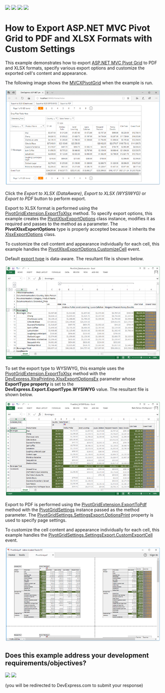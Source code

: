 <!-- default badges list -->
![](https://img.shields.io/endpoint?url=https://codecentral.devexpress.com/api/v1/VersionRange/138154590/21.2.3%2B)
[![](https://img.shields.io/badge/Open_in_DevExpress_Support_Center-FF7200?style=flat-square&logo=DevExpress&logoColor=white)](https://supportcenter.devexpress.com/ticket/details/T830568)
[![](https://img.shields.io/badge/📖_How_to_use_DevExpress_Examples-e9f6fc?style=flat-square)](https://docs.devexpress.com/GeneralInformation/403183)
[![](https://img.shields.io/badge/💬_Leave_Feedback-feecdd?style=flat-square)](#does-this-example-address-your-development-requirementsobjectives)
<!-- default badges end -->
# How to Export ASP.NET MVC Pivot Grid to PDF and XLSX Formats with Custom Settings

This example demonstrates how to export [ASP.NET MVC Pivot Grid](https://docs.devexpress.com/AspNet/10689/asp.net-mvc-extensions/pivot-grid) to PDF and XLSX formats, specify various export options and customize the exported cell's content and appearance.

The following image shows the [MVCXPivotGrid](https://docs.devexpress.com/AspNet/DevExpress.Web.Mvc.MVCxPivotGrid) when the example is run.

![](./images/mvcxpivotgrid-export-original.png)

Click the _Export to XLSX (DataAware)_, _Export to XLSX (WYSIWYG)_ or _Export to PDF_ button to perform export.

Export to XLSX format is performed using the [PivotGridExtension.ExportToXlsx](https://docs.devexpress.com/AspNet/DevExpress.Web.Mvc.PivotGridExtension.ExportToXlsx(DevExpress.Web.Mvc.PivotGridSettings-System.Object-DevExpress.XtraPrinting.XlsxExportOptions)) method. To specify export options, this example creates the [PivotXlsxExportOptions](https://docs.devexpress.com/AspNet/DevExpress.Web.ASPxPivotGrid.PivotXlsxExportOptions) class instance, modifies it as required and passes to the method as a parameter. The **PivotXlsxExportOptions** type is properly accepted because it inherits the [XlsxExportOptions](https://docs.devexpress.com/CoreLibraries/DevExpress.XtraPrinting.XlsxExportOptions) class.

To customize the cell content and appearance individually for each cell, this example handles the [PivotXlsxExportOptions.CustomizeCell](https://docs.devexpress.com/AspNet/DevExpress.Web.ASPxPivotGrid.PivotXlsxExportOptions.CustomizeCell) event.

Default [export type](https://docs.devexpress.com/CoreLibraries/DevExpress.Export.ExportType) is data-aware. The resultant file is shown below.

![](./images/mvcxpivotgrid-export-to-xlsx-data-aware.png)

To set the export type to WYSIWYG, this example uses the [PivotGridExtension.ExportToXlsx](https://docs.devexpress.com/AspNet/DevExpress.Web.Mvc.PivotGridExtension.ExportToXlsx(DevExpress.Web.Mvc.PivotGridSettings-System.Object-DevExpress.XtraPrinting.XlsxExportOptions)) method with the [DevExpress.XtraPrinting.XlsxExportOptionsEx](https://docs.devexpress.com/CoreLibraries/DevExpress.XtraPrinting.XlsxExportOptionsEx) parameter whose **ExportType property** is set to the **DevExpress.Export.ExportType.WYSIWYG** value. The resultant file is shown below.

![](https://github.com/DevExpress-Examples/mvc-pivot-grid-custom-export/blob/18.1.3%2B/images/mvcxpivotgrid-export-to-xlsx-wysiwyg.png)

Export to PDF is performed using the [PivotGridExtension.ExportToPdf](https://docs.devexpress.com/AspNet/DevExpress.Web.Mvc.PivotGridExtension.ExportToPdf(DevExpress.Web.Mvc.PivotGridSettings-System.Object)) method with the [PivotGridSettings](https://docs.devexpress.com/AspNet/DevExpress.Web.Mvc.PivotGridSettings) instance passed as the method parameter. The [PivotGridSettings.SettingsExport.OptionsPrint](https://docs.devexpress.com/AspNet/DevExpress.Web.Mvc.MVCxPivotGridExportSettings.OptionsPrint) property is used to specify page settings. 

To customize the cell content and appearance individually for each cell, this example handles the [PivotGridSettings.SettingsExport.CustomExportCell](https://docs.devexpress.com/AspNet/DevExpress.Web.Mvc.MVCxPivotGridExportSettings.CustomExportCell) event.


![](https://github.com/DevExpress-Examples/mvc-pivot-grid-custom-export/blob/18.1.3%2B/images/mvcxpivotgrid-export-to-pdf-custom.png)

<!-- feedback -->
## Does this example address your development requirements/objectives?

[<img src="https://www.devexpress.com/support/examples/i/yes-button.svg"/>](https://www.devexpress.com/support/examples/survey.xml?utm_source=github&utm_campaign=mvc-pivot-grid-custom-export&~~~was_helpful=yes) [<img src="https://www.devexpress.com/support/examples/i/no-button.svg"/>](https://www.devexpress.com/support/examples/survey.xml?utm_source=github&utm_campaign=mvc-pivot-grid-custom-export&~~~was_helpful=no)

(you will be redirected to DevExpress.com to submit your response)
<!-- feedback end -->
